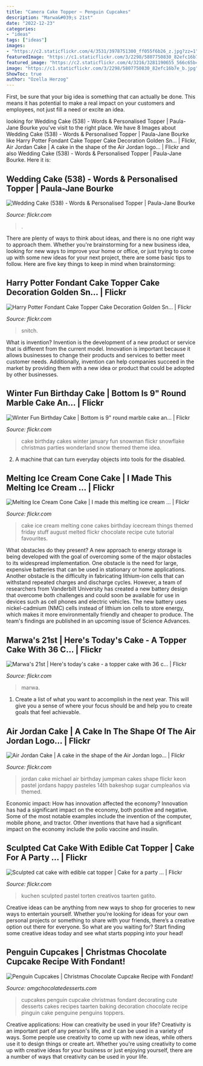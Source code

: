```yaml
---
title: "Camera Cake Topper ~ Penguin Cupcakes"
description: "Marwa&#039;s 21st"
date: "2022-12-23"
categories:
- "ideas"
tags: ["ideas"]
images:
- "https://c2.staticflickr.com/4/3531/3978751300_ff055f6b26_z.jpg?zz=1"
featuredImage: "https://c1.staticflickr.com/3/2298/5807750830_82efc16b7e_b.jpg"
featured_image: "https://c2.staticflickr.com/4/3216/3281190655_566c65b4c8_b.jpg"
image: "https://c1.staticflickr.com/3/2298/5807750830_82efc16b7e_b.jpg"
ShowToc: true
author: "Ozella Herzog"
---
```



First, be sure that your big idea is something that can actually be done. This means it has potential to make a real impact on your customers and employees, not just fill a need or excite an idea.

	

		
looking for Wedding Cake (538) - Words &amp; Personalised Topper | Paula-Jane Bourke you've visit to the right place. We have 8 Images about Wedding Cake (538) - Words &amp; Personalised Topper | Paula-Jane Bourke like Harry Potter Fondant Cake Topper Cake Decoration Golden Sn… | Flickr, Air Jordan Cake | A cake in the shape of the Air Jordan logo… | Flickr and also Wedding Cake (538) - Words &amp; Personalised Topper | Paula-Jane Bourke. Here it is:
		
    
## Wedding Cake (538) - Words &amp; Personalised Topper | Paula-Jane Bourke

<img loading=lazy src="https://c2.staticflickr.com/4/3531/3978751300_ff055f6b26_z.jpg?zz=1" onerror="this.onerror=null;this.src='https://tse4.mm.bing.net/th?id=OIP.IoWdrjPDOltWnSTG6rt6JwAAAA&amp;pid=15.1';" alt="Wedding Cake (538) - Words &amp; Personalised Topper | Paula-Jane Bourke">

_Source: flickr.com_

>. 

	

There are plenty of ways to think about ideas, and there is no one right way to approach them. Whether you're brainstorming for a new business idea, looking for new ways to improve your home or office, or just trying to come up with some new ideas for your next project, there are some basic tips to follow. Here are five key things to keep in mind when brainstorming: 

    
## Harry Potter Fondant Cake Topper Cake Decoration Golden Sn… | Flickr

<img loading=lazy src="https://live.staticflickr.com/5750/29641288283_7db0880f20_b.jpg" onerror="this.onerror=null;this.src='https://tse1.mm.bing.net/th?id=OIP.tQeCNGWegbnLi3t6x2m_rQHaE8&amp;pid=15.1';" alt="Harry Potter Fondant Cake Topper Cake Decoration Golden Sn… | Flickr">

_Source: flickr.com_

>snitch. 

	

What is invention?
Invention is the development of a new product or service that is different from the current model. Innovation is important because it allows businesses to change their products and services to better meet customer needs. Additionally, invention can help companies succeed in the market by providing them with a new idea or product that could be adopted by other businesses.

    
## Winter Fun Birthday Cake | Bottom Is 9&quot; Round Marble Cake An… | Flickr

<img loading=lazy src="https://c2.staticflickr.com/4/3216/3281190655_566c65b4c8_b.jpg" onerror="this.onerror=null;this.src='https://tse1.mm.bing.net/th?id=OIP.9uIuXvQondBCnCY7Kv9w-QHaLJ&amp;pid=15.1';" alt="Winter Fun Birthday Cake | Bottom is 9&quot; round marble cake an… | Flickr">

_Source: flickr.com_

>cake birthday cakes winter january fun snowman flickr snowflake christmas parties wonderland snow themed theme idea. 

	

2. A machine that can turn everyday objects into tools for the disabled.

    
## Melting Ice Cream Cone Cake | I Made This Melting Ice Cream … | Flickr

<img loading=lazy src="https://c1.staticflickr.com/9/8007/7680943938_12205f3146_b.jpg" onerror="this.onerror=null;this.src='https://tse1.mm.bing.net/th?id=OIP.pEmyl1EqkvuN-nXR16TaiQHaLG&amp;pid=15.1';" alt="Melting Ice Cream Cone Cake | I made this melting ice cream … | Flickr">

_Source: flickr.com_

>cake ice cream melting cone cakes birthday icecream things themed friday stuff august melted flickr chocolate recipe cute tutorial favourites. 

	

What obstacles do they present?
A new approach to energy storage is being developed with the goal of overcoming some of the major obstacles to its widespread implementation. One obstacle is the need for large, expensive batteries that can be used in stationary or home applications. Another obstacle is the difficulty in fabricating lithium-ion cells that can withstand repeated charges and discharge cycles. However, a team of researchers from Vanderbilt University has created a new battery design that overcome both challenges and could soon be available for use in devices such as cell phones and electric vehicles. The new battery uses nickel-cadmium (NMC) cells instead of lithium ion cells to store energy, which makes it more environmentally friendly and cheaper to produce. The team's findings are published in an upcoming issue of Science Advances.

    
## Marwa&#039;s 21st | Here&#039;s Today&#039;s Cake - A Topper Cake With 36 C… | Flickr

<img loading=lazy src="https://c1.staticflickr.com/8/7115/7514943232_d6a31bfbc4.jpg" onerror="this.onerror=null;this.src='https://tse1.mm.bing.net/th?id=OIP.B4qMYxDv06YfuGW_gyd4UgAAAA&amp;pid=15.1';" alt="Marwa&#039;s 21st | Here&#039;s today&#039;s cake - a topper cake with 36 c… | Flickr">

_Source: flickr.com_

>marwa. 

	

1. Create a list of what you want to accomplish in the next year. This will give you a sense of where your focus should be and help you to create goals that feel achievable.

    
## Air Jordan Cake | A Cake In The Shape Of The Air Jordan Logo… | Flickr

<img loading=lazy src="https://c2.staticflickr.com/6/5002/5193624954_a55d8a57ce_b.jpg" onerror="this.onerror=null;this.src='https://tse3.mm.bing.net/th?id=OIP._Q67pQZ8tpBwullMaNTY9QHaFj&amp;pid=15.1';" alt="Air Jordan Cake | A cake in the shape of the Air Jordan logo… | Flickr">

_Source: flickr.com_

>jordan cake michael air birthday jumpman cakes shape flickr keon pastel jordans happy pasteles 14th bakeshop sugar cumpleaños via themed. 

	

Economic impact: How has innovation affected the economy?
Innovation has had a significant impact on the economy, both positive and negative. Some of the most notable examples include the invention of the computer, mobile phone, and tractor. Other inventions that have had a significant impact on the economy include the polio vaccine and insulin.

    
## Sculpted Cat Cake With Edible Cat Topper | Cake For A Party … | Flickr

<img loading=lazy src="https://c1.staticflickr.com/3/2298/5807750830_82efc16b7e_b.jpg" onerror="this.onerror=null;this.src='https://tse4.mm.bing.net/th?id=OIP.q3_1cbv_TyuVQLo_uASK3gHaFY&amp;pid=15.1';" alt="Sculpted cat cake with edible cat topper | Cake for a party … | Flickr">

_Source: flickr.com_

>kuchen sculpted pastel torten creativos taarten gatito. 

	

Creative ideas can be anything from new ways to shop for groceries to new ways to entertain yourself. Whether you’re looking for ideas for your own personal projects or something to share with your friends, there’s a creative option out there for everyone. So what are you waiting for? Start finding some creative ideas today and see what starts popping into your head!

    
## Penguin Cupcakes | Christmas Chocolate Cupcake Recipe With Fondant!

<img loading=lazy src="https://omgchocolatedesserts.com/wp-content/uploads/2014/11/Penguine-Family-Cupcakes.jpg" onerror="this.onerror=null;this.src='https://tse1.mm.bing.net/th?id=OIP.OA2KsveIvQMEHNsjB2ectwHaNk&amp;pid=15.1';" alt="Penguin Cupcakes | Christmas Chocolate Cupcake Recipe with Fondant!">

_Source: omgchocolatedesserts.com_

>cupcakes penguin cupcake christmas fondant decorating cute desserts cakes recipes taarten baking decoration chocolate recipe pinguin cake penguine penguins toppers. 

	

Creative applications: How can creativity be used in your life?
Creativity is an important part of any person's life, and it can be used in a variety of ways. Some people use creativity to come up with new ideas, while others use it to design things or create art. Whether you're using creativity to come up with creative ideas for your business or just enjoying yourself, there are a number of ways that creativity can be used in your life.

